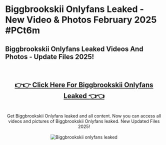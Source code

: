 # Biggbrookskii Onlyfans Leaked - New Video & Photos February 2025 #PCt6m

<h2>Biggbrookskii Onlyfans Leaked Videos And Photos - Update Files 2025!</h2>
<br>
<div align="center">
<h2><a href="https://links2leaks.com?utm_source=biggbrookskii&utm_medium=git92" rel="nofollow">👉👉 Click Here For Biggbrookskii Onlyfans Leaked 👈👈</a></h2>
<br>
Get Biggbrookskii Onlyfans leaked and all content. Now you can access all videos and pictures of Biggbrookskii Onlyfans leaked. New Updated Files 2025!
<br>
<br>
<a href="https://links2leaks.com?utm_source=biggbrookskii&utm_medium=git92" rel="nofollow" data-target="animated-image.originalLink"><img src="https://i.ibb.co/Gkj2r4b/banner.png" alt="Biggbrookskii onlyfans leaked" style="max-width: 100%; display: inline-block;" data-target="animated-image.originalImage"></a>
</div>
<br>
